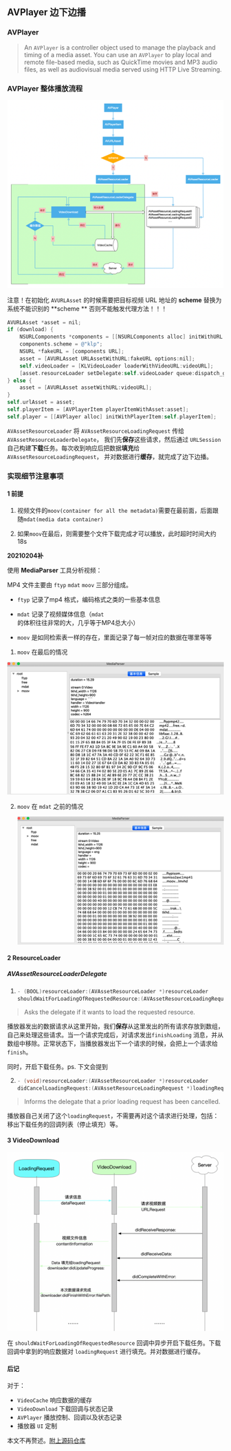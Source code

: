 ## AVPlayer 边下边播

### AVPlayer

> An `AVPlayer` is a controller object used to manage the playback and timing of a media asset. You can use an `AVPlayer` to play local and remote file-based media, such as QuickTime movies and MP3 audio files, as well as audiovisual media served using HTTP Live Streaming.



### AVPlayer 整体播放流程

<img src="../assets/image-20201225145234126.png" alt="image-20201225145234126" style="zoom:70%;" />

注意！在初始化 `AVURLAsset` 的时候需要把目标视频 URL 地址的 **scheme** 替换为系统不能识别的 **scheme ** 否则不能触发代理方法！！！

```objective-c
AVURLAsset *asset = nil;
if (download) {
    NSURLComponents *components = [[NSURLComponents alloc] initWithURL:videoURL resolvingAgainstBaseURL:NO];
    components.scheme = @"klp";
    NSURL *fakeURL = [components URL];
    asset = [AVURLAsset URLAssetWithURL:fakeURL options:nil];
    self.videoLoader = [KLVideoLoader loaderWithVideoURL:videoURL];
    [asset.resourceLoader setDelegate:self.videoLoader queue:dispatch_get_main_queue()];
} else {
    asset = [AVURLAsset assetWithURL:videoURL];
}
self.urlAsset = asset;
self.playerItem = [AVPlayerItem playerItemWithAsset:asset];
self.player = [[AVPlayer alloc] initWithPlayerItem:self.playerItem];
```



 `AVAssetResourceLoader` 将 `AVAssetResourceLoadingRequest` 传给 `AVAssetResourceLoaderDelegate`， 我们先**保存**这些请求，然后通过 `URLSession` 自己构建**下载**任务。每次收到响应后把数据**填充**给 `AVAssetResourceLoadingRequest`， 并对数据进行**缓存**，就完成了边下边播。

### 实现细节注意事项

#### 1 前提

1. 视频文件的`moov(container for all the metadata)`需要在最前面，后面跟随`mdat(media data container)`

2. 如果`moov`在最后，则需要整个文件下载完成才可以播放，此时超时时间大约18s

**20210204补**

使用 **MediaParser** 工具分析视频：

MP4 文件主要由 `ftyp` `mdat` `moov` 三部分组成。

- `ftyp` 记录了mp4 格式，编码格式之类的一些基本信息

- `mdat` 记录了视频媒体信息（`mdat`的体积往往非常的大，几乎等于MP4总大小）

- `moov` 是如同检索表一样的存在，里面记录了每一帧对应的数据在哪里等等



1. `moov` 在最后的情况

<img src="../assets/image-20210204163649116.png" alt="image-20210204163649116" style="zoom:50%;" />

2. `moov` 在 `mdat` 之前的情况

   <img src="../assets/image-20210204163758681.png" alt="image-20210204163758681" style="zoom:50%;" /> 

#### 2 ResourceLoader

##### AVAssetResourceLoaderDelegate

1. ```objective-c
   - (BOOL)resourceLoader:(AVAssetResourceLoader *)resourceLoader 
   shouldWaitForLoadingOfRequestedResource:(AVAssetResourceLoadingRequest *)loadingRequest;
   ```

> Asks the delegate if it wants to load the requested resource.

播放器发出的数据请求从这里开始，我们**保存**从这里发出的所有请求存放到数组，自己来处理这些请求。当一个请求完成后，对请求发出`finishLoading` 消息，并从数组中移除。正常状态下，当播放器发出下一个请求的时候，会把上一个请求给 `finish`。

同时，开启下载任务。ps. 下文会提到

2. ```objective-c
   - (void)resourceLoader:(AVAssetResourceLoader *)resourceLoader 
   didCancelLoadingRequest:(AVAssetResourceLoadingRequest *)loadingRequest;
   ```

> Informs the delegate that a prior loading request has been cancelled.

播放器自己关闭了这个`loadingRequest`，不需要再对这个请求进行处理，包括：移出下载任务的回调列表（停止填充）等。



#### 3 VideoDownload

<img src="../assets/image-20201225152421336.png" alt="image-20201225152421336" style="zoom:70%;" />

在 `shouldWaitForLoadingOfRequestedResource` 回调中异步开启下载任务。下载回调中拿到的响应数据对 `loadingRequest` 进行填充。并对数据进行缓存。



#### 后记

对于：

- `VideoCache` 响应数据的缓存
- `VideoDownload` 下载回调与状态记录
- `AVPlayer` 播放控制、回调以及状态记录
- 播放器 `UI` 定制

本文不再赘述。[附上源码仓库](https://github.com/likenow/AVPlayerDemo)
